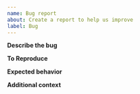 ```yaml
---
name: Bug report
about: Create a report to help us improve
label: Bug
---
```


**Describe the bug**
<!-- A clear and concise description of what the bug is. -->

**To Reproduce**
<!-- Code to reproduce the behavior: -->

**Expected behavior**
<!-- A clear and concise description of what you expected to happen. -->

**Additional context**
<!-- Add any other context about the problem here. -->
